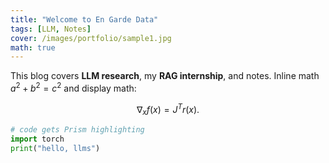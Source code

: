 ```yaml
---
title: "Welcome to En Garde Data"
tags: [LLM, Notes]
cover: /images/portfolio/sample1.jpg
math: true
---
```

This blog covers **LLM research**, my **RAG internship**, and notes. Inline math $a^2 + b^2 = c^2$ and display math:

$$\nabla_x f(x) = J^T r(x).$$

```python
# code gets Prism highlighting
import torch
print("hello, llms")
```
